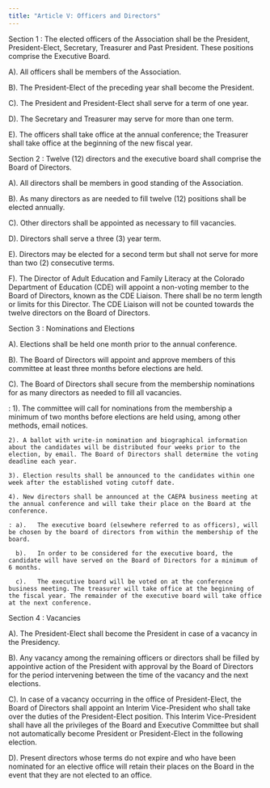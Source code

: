 ```yaml
---
title: "Article V: Officers and Directors"
---
```

Section 1
: The elected officers of the Association shall be the President, President-Elect, Secretary, Treasurer and Past President. These positions comprise the Executive Board.

  A).	All officers shall be members of the Association.

  B).	The President-Elect of the preceding year shall become the President.

  C).	The President and President-Elect shall serve for a term of one year.

  D).	The Secretary and Treasurer may serve for more than one term.

  E).	The officers shall take office at the annual conference; the Treasurer shall take office at the beginning of the new fiscal year.

Section 2
: Twelve (12) directors and the executive board shall comprise the Board of Directors.

  A).	All directors shall be members in good standing of the Association.

  B).	As many directors as are needed to fill twelve (12) positions shall be elected annually.

  C).	Other directors shall be appointed as necessary to fill vacancies.

  D).	Directors shall serve a three (3) year term.

  E).	Directors may be elected for a second term but shall not serve for more than two (2) consecutive terms.

  F).	The Director of Adult Education and Family Literacy at the Colorado Department of Education (CDE) will appoint a non-voting member to the Board of Directors, known as the CDE Liaison. There shall be no term length or limits for this Director. The CDE Liaison will not be counted towards the twelve directors on the Board of Directors.

Section 3
: Nominations and Elections

  A).	Elections shall be held one month prior to the annual conference.

  B).	The Board of Directors will appoint and approve members of this committee at least three months before elections are held.

  C).	The Board of Directors shall secure from the membership nominations for as many directors as needed to fill all vacancies.

  : 1). The committee will call for nominations from the membership a minimum of two months before elections are held using, among other methods, email notices.

    2). A ballot with write-in nomination and biographical information about the candidates will be distributed four weeks prior to the election, by email. The Board of Directors shall determine the voting deadline each year.

    3).	Election results shall be announced to the candidates within one week after the established voting cutoff date.

    4).	New directors shall be announced at the CAEPA business meeting at the annual conference and will take their place on the Board at the conference.

    : a).	The executive board (elsewhere referred to as officers), will be chosen by the board of directors from within the membership of the board.

      b).	In order to be considered for the executive board, the candidate will have served on the Board of Directors for a minimum of 6 months.

      c).	The executive board will be voted on at the conference business meeting. The treasurer will take office at the beginning of the fiscal year. The remainder of the executive board will take office at the next conference.

Section 4
: Vacancies

  A).	The President-Elect shall become the President in case of a vacancy in the Presidency.

  B).	Any vacancy among the remaining officers or directors shall be filled by appointive action of the President with approval by the Board of Directors for the period intervening between the time of the vacancy and the next elections.

  C).	In case of a vacancy occurring in the office of President-Elect, the Board of Directors shall appoint an Interim Vice-President who shall take over the duties of the President-Elect position. This Interim Vice-President shall have all the privileges of the Board and Executive Committee but shall not automatically become President or President-Elect in the following election.

  D).	Present directors whose terms do not expire and who have been nominated for an elective office will retain their places on the Board in the event that they are not elected to an office.
